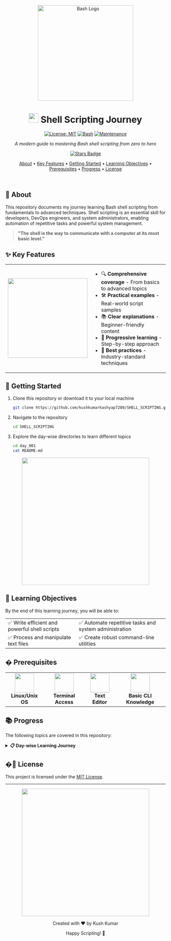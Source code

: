 <div align="center">
  <img src="https://raw.githubusercontent.com/odb/official-bash-logo/master/assets/Logos/Identity/PNG/BASH_logo-transparent-bg-color.png" alt="Bash Logo" width="300px">
  
  # <img src="https://media.giphy.com/media/WUTywPPYZpdDChyBaZ/giphy.gif" width="30"> Shell Scripting Journey
  
  [![License: MIT](https://img.shields.io/badge/License-MIT-yellow.svg)](LICENSE)
  [![Bash](https://img.shields.io/badge/Bash-5.1%2B-brightgreen.svg)](https://www.gnu.org/software/bash/)
  [![Maintenance](https://img.shields.io/badge/Maintained%3F-yes-green.svg)](https://github.com/kushkumarkashyap7280/SHELL_SCRIPTING/graphs/commit-activity)
  
  <p><em>A modern guide to mastering Bash shell scripting from zero to hero</em></p>

  <a href="https://github.com/kushkumarkashyap7280/SHELL_SCRIPTING/stargazers"><img src="https://img.shields.io/github/stars/kushkumarkashyap7280/SHELL_SCRIPTING?style=social" alt="Stars Badge"/></a>
</div>

<p align="center">
  <a href="#-about">About</a> •
  <a href="#-key-features">Key Features</a> •
  <a href="#-getting-started">Getting Started</a> •
  <a href="#-learning-objectives">Learning Objectives</a> •
  <a href="#-prerequisites">Prerequisites</a> •
  <a href="#-progress">Progress</a> •
  <a href="#-license">License</a>
</p>

<br>


## 🚀 About

This repository documents my journey learning Bash shell scripting from fundamentals to advanced techniques. Shell scripting is an essential skill for developers, DevOps engineers, and system administrators, enabling automation of repetitive tasks and powerful system management.

> **"The shell is the way to communicate with a computer at its most basic level."**

## ✨ Key Features

<table>
  <tr>
    <td>
      <img src="https://media.giphy.com/media/fAcQ7d1Hnx2XlY6SMe/giphy.gif" width="250px">
    </td>
    <td>
      <ul>
        <li>🔍 <strong>Comprehensive coverage</strong> - From basics to advanced topics</li>
        <li>🛠️ <strong>Practical examples</strong> - Real-world script samples</li>
        <li>📚 <strong>Clear explanations</strong> - Beginner-friendly content</li>
        <li>📝 <strong>Progressive learning</strong> - Step-by-step approach</li>
        <li>🎯 <strong>Best practices</strong> - Industry-standard techniques</li>
      </ul>
    </td>
  </tr>
</table>

## 🏁 Getting Started

1. Clone this repository or download it to your local machine
   ```bash
   git clone https://github.com/kushkumarkashyap7280/SHELL_SCRIPTING.git
   ```

2. Navigate to the repository
   ```bash
   cd SHELL_SCRIPTING
   ```

3. Explore the day-wise directories to learn different topics
   ```bash
   cd day_001
   cat README.md
   ```

<div align="center">
  <img src="https://media.giphy.com/media/CcwLAV11cALh3OuEJ5/giphy.gif" width="400px">
</div>

## 🎯 Learning Objectives

By the end of this learning journey, you will be able to:

<table>
  <tr>
    <td>✅ Write efficient and powerful shell scripts</td>
    <td>✅ Automate repetitive tasks and system administration</td>
  </tr>
  <tr>
    <td>✅ Process and manipulate text files</td>
    <td>✅ Create robust command-line utilities</td>
  </tr>
</table>

## � Prerequisites

<div align="center">
  <table>
    <tr>
      <td align="center"><img src="https://media.giphy.com/media/YSNXOKiVwwjF3kTMsZ/giphy.gif" width="60px"><br><strong>Linux/Unix OS</strong></td>
      <td align="center"><img src="https://media.giphy.com/media/jOmQmJkjcvB3Bc8CRb/giphy.gif" width="60px"><br><strong>Terminal Access</strong></td>
      <td align="center"><img src="https://media.giphy.com/media/QWawolwHX5CujpjxJ5/giphy.gif" width="60px"><br><strong>Text Editor</strong></td>
      <td align="center"><img src="https://media.giphy.com/media/YIW8ZTQHpcWjaDzyAr/giphy.gif" width="60px"><br><strong>Basic CLI Knowledge</strong></td>
    </tr>
  </table>
</div>

## 📚 Progress

The following topics are covered in this repository:

<details>
<summary><b>📋 Day-wise Learning Journey</b></summary>
<br>

| Day | Topic | Status |
|-----|-------|--------|
| [Day 1](./day_001/) | Introduction to Shell Scripting | ✅ |
| [Day 2](./day_002/) | Variables in Shell Scripting | ✅ |
| [Day 3](./day_003/) | Arrays in Shell Scripting | ✅ |

</details>

## �📝 License

This project is licensed under the [MIT License](LICENSE).

---

<div align="center">
  <img src="https://media.giphy.com/media/RbDKaczqWovIugyJmW/giphy.gif" width="400px">
  <p>Created with ❤️ by Kush Kumar</p>
  <p>Happy Scripting! 🐧</p>
</div>

